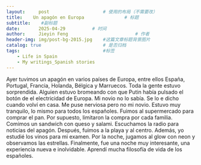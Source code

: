 ```yaml
---
layout:     post   				    # 使用的布局（不需要改）
title:    Un apagón en Europa 				# 标题  
subtitle:    #副标题
date:       2025-04-29			# 时间
author:     Jieyin Feng 						# 作者 
header-img: img/post-bg-2015.jpg 	#这篇文章标题背景图片
catalog: true 						# 是否归档
tags:								#标签
    - Life in Spain
    - My writings_Spanish stories
---
```


Ayer tuvimos un apagón en varios países de Europa, entre ellos España, Portugal, Francia, Holanda, Bélgica y Marruecos. Toda la gente estuvo sorprendida. Alguien estuvo bromeando con que Putin había pulsado el botón de el electricidad de Europa. Mi novio no lo sabía. Se lo e dicho cuando volví en casa. Me puse nerviosa pero no mi novio. Estuvo muy tranquilo, lo mismo para todos los españoles. Fuimos al supermercado para comprar el pan. Por supuesto, limitaron la compra por cada familia. Comimos un sandwich con queso y salami. Escuchamos la radio para noticias del apagón. Después, fuimos a la playa y al centro. Además, yo estudié los vinos para mi examen. Por la noche, jugamos al glow con neon y observamos las estrellas. Finalmente, fue una noche muy interesante, una experiencia nueva e inolvidable. Aprendí mucha filosofía de vida de los españoles.


